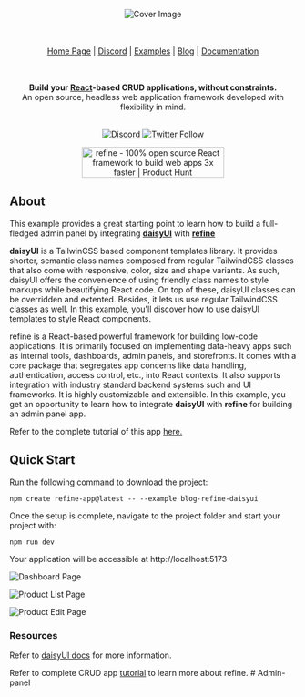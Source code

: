 <div align="center" style="margin: 30px;">

![Cover Image](https://refine.ams3.cdn.digitaloceanspaces.com/blog/2023-09-06-daisy-ui-panel/daisyui.jpg "Cover Image")


<br />
<br />

<div align="center">
    <a href="https://refine.dev">Home Page</a> |
    <a href="https://discord.gg/refine">Discord</a> |
    <a href="https://refine.dev/examples/">Examples</a> | 
    <a href="https://refine.dev/blog/">Blog</a> | 
    <a href="https://refine.dev/docs/">Documentation</a>
</div>
</div>

<br />

<div align="center"><strong>Build your <a href="https://reactjs.org/">React</a>-based CRUD applications, without constraints.</strong><br>An open source, headless web application framework developed with flexibility in mind.

<br />
<br />

[![Discord](https://img.shields.io/discord/837692625737613362.svg?label=&logo=discord&logoColor=ffffff&color=7389D8&labelColor=6A7EC2)](https://discord.gg/refine)
[![Twitter Follow](https://img.shields.io/twitter/follow/refine_dev?style=social)](https://twitter.com/refine_dev)

<a href="https://www.producthunt.com/posts/refine-3?utm_source=badge-top-post-badge&utm_medium=badge&utm_souce=badge-refine&#0045;3" target="_blank"><img src="https://api.producthunt.com/widgets/embed-image/v1/top-post-badge.svg?post_id=362220&theme=light&period=daily" alt="refine - 100&#0037;&#0032;open&#0032;source&#0032;React&#0032;framework&#0032;to&#0032;build&#0032;web&#0032;apps&#0032;3x&#0032;faster | Product Hunt" style="width: 250px; height: 54px;" width="250" height="54" /></a>

</div>


## About

This example provides a great starting point to learn how to build a full-fledged admin panel by integrating [**daisyUI**](https://daisyui.com) with [**refine**](https://github.com/refinedev/refine)

**daisyUI** is a TailwinCSS based component templates library. It provides shorter, semantic class names composed from regular TailwindCSS classes that also come with responsive, color, size and shape variants. As such, daisyUI offers the convenience of using friendly class names to style markups while beautifying React code. On top of these, daisyUI classes can be overridden and extented. Besides, it lets us use regular TailwindCSS classes as well. In this example, you'll discover how to use daisyUI templates to style React components.

refine is a React-based powerful framework for building low-code applications. It is primarily focused on implementing data-heavy apps such as internal tools, dashboards, admin panels, and storefronts. It comes with a core package that segregates app concerns like data handling, authentication, access control, etc., into React contexts. It also supports integration with industry standard backend systems such and UI frameworks. It is highly customizable and extensible. In this example, you get an opportunity to learn how to integrate **daisyUI** with **refine** for building an admin panel app.

Refer to the complete tutorial of this app [here.](https://refine.dev/blog/daisy-ui-react-admin-panel/)

## Quick Start

Run the following command to download the project:

```
npm create refine-app@latest -- --example blog-refine-daisyui
```

Once the setup is complete, navigate to the project folder and start your project with:

```
npm run dev
```

Your application will be accessible at http://localhost:5173

![Dashboard Page](https://refine.ams3.cdn.digitaloceanspaces.com/blog/2023-09-06-daisy-ui-panel/dash-1.png "Dashboard Page")

![Product List Page](https://refine.ams3.cdn.digitaloceanspaces.com/blog/2023-09-06-daisy-ui-panel/dash-2.png "Product List Page")

![Product Edit Page](https://refine.ams3.cdn.digitaloceanspaces.com/blog/2023-09-06-daisy-ui-panel/dash-3.png "Product Edit Page")

### Resources

Refer to [daisyUI docs](https://daisyui.com/docs/install/) for more information.

Refer to complete CRUD app [tutorial](https://refine.dev/docs/tutorial/introduction/index/) to learn more about refine.
#   A d m i n - p a n e l  
 